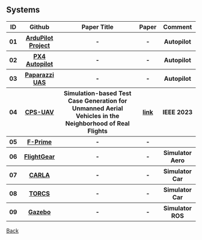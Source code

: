<head>
  <meta charset="utf-8">

  <meta name="description" content="Systems">
  <meta name="author" content="SitePoint">

  <link rel="stylesheet" href="css/styles.css?v=1.0">

  <!--[if lt IE 9]>
    <script src="https://cdnjs.cloudflare.com/ajax/libs/html5shiv/3.7.3/html5shiv.js"></script>
  <![endif]-->
</head>

<body>
  
  <h2>Systems </h2>
  
<table class="tg">

  <tr>
    <th> ID </th>    
    <th> Github </th>    
    <th class="tg-yw4l"> Paper Title </th> 
    <th> Paper </th>    
    <th class="tg-yw4l"> Comment </th> 
  </tr>
  
  <tr>
    <th> 01 </th>
    <th> <a href="https://github.com/ArduPilot/ardupilot">ArduPilot Project</a> </th>
    <th class="tg-yw4l"> - </th> 
    <th> - </th>
    <th class="tg-yw4l"> Autopilot </th>   
  </tr>

  <tr>
    <th> 02 </th>
    <th> <a href="https://github.com/PX4/PX4-Autopilot">PX4 Autopilot</a> </th>  
    <th class="tg-yw4l"> - </th> 
    <th> - </th>
    <th class="tg-yw4l">  Autopilot </th>   
  </tr>

  <tr>
    <th> 03 </th>
    <th> <a href="https://github.com/paparazzi/paparazzi">Paparazzi UAS</a> </th>    
    <th class="tg-yw4l"> - </th> 
    <th> - </th>
    <th class="tg-yw4l"> Autopilot </th>   
  </tr>

  <tr>
    <th> 04 </th>
    <th> <a href="https://github.com/skhatiri/UAV-Testing-Competition">CPS-UAV</a> </th> 
    <th class="tg-yw4l"> Simulation-based Test Case Generation for Unmanned Aerial Vehicles in the Neighborhood of Real Flights </th> 
    <th> <a href="https://ieeexplore.ieee.org/abstract/document/10132225">link</a> </th> 
    <th class="tg-yw4l"> IEEE 2023 </th>   
  </tr>
  
  <tr>
    <th> 05 </th>
    <th> <a href="https://github.com/nasa/fprime">F-Prime</a> </th>    
    <th class="tg-yw4l"> - </th> 
    <th> - </th>
    <th class="tg-yw4l">  </th>   
  </tr>

  <tr>
    <th> 06 </th>
    <th> <a href="https://github.com/FlightGear">FlightGear</a> </th>    
    <th class="tg-yw4l"> - </th> 
    <th> - </th>
    <th class="tg-yw4l"> Simulator Aero </th>   
  </tr>

  <tr>
    <th> 07 </th>
    <th> <a href="https://github.com/carla-simulator/carla">CARLA</a> </th>    
    <th class="tg-yw4l"> - </th> 
    <th> - </th>
    <th class="tg-yw4l"> Simulator Car </th>   
  </tr>

  <tr>
    <th> 08 </th>
    <th> <a href="https://github.com/jeremybennett/torcs">TORCS</a> </th>    
    <th class="tg-yw4l"> - </th> 
    <th> - </th>
    <th class="tg-yw4l"> Simulator Car </th>   
  </tr>

  <tr>
    <th> 09 </th>
    <th> <a href="https://github.com/gazebosim">Gazebo</a> </th>    
    <th class="tg-yw4l"> - </th> 
    <th> - </th>
    <th class="tg-yw4l"> Simulator ROS </th>   
  </tr>


</table>
<a href="https://github.com/Trusted-AI-in-System-Test/Literature">Back</a>
  
</body>
</html>
